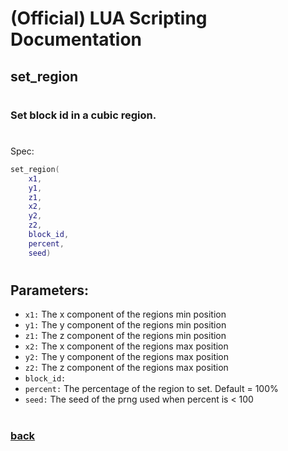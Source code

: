 
# (Official) LUA Scripting Documentation

## set_region
#
### Set block id in a cubic region.
#
Spec:
```lua
set_region(
	x1,
	y1,
	z1,
	x2,
	y2,
	z2,
	block_id,
	percent,
	seed)
```
#
## Parameters:
- `x1:` The x component of the regions min position
- `y1:` The y component of the regions min position
- `z1:` The z component of the regions min position
- `x2:` The x component of the regions max position
- `y2:` The y component of the regions max position
- `z2:` The z component of the regions max position
- `block_id:` 
- `percent:` The percentage of the region to set. Default = 100%
- `seed:` The seed of the prng used when percent is < 100
#  

### [back](../blocks)
